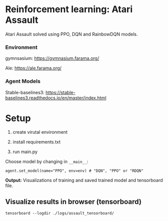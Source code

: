 # Reinforcement learning: Atari Assault 

Atari Assault solved using PPO, DQN and RainbowDQN models.

### Environment
gymnsasium: https://gymnasium.farama.org/

Ale: https://ale.farama.org/

### Agent Models
Stable-baselines3: https://stable-baselines3.readthedocs.io/en/master/index.html

# Setup
1. create virutal environment

2. install requirements.txt

3. run main.py

Choose model by changing in `__main__`: 
```
agent.set_model(name="PPO", env=env) # "DQN", "PPO" or "RDQN"
```

**Output:** Visualizations of training and saved trained model and tensorboard file.  

## Visualize results in browser (tensorboard)
```
tensorboard --logdir ./logs/assault_tensorboard/
```